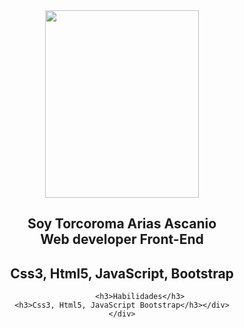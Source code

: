 <!DOCTYPE html>
<html lang="en">
<head>
    <meta charset="UTF-8">
    <meta http-equiv="X-UA-Compatible" content="IE=edge">
    <meta name="viewport" content="width=device-width, initial-scale=1.0">
  
</head>
<body>
      <div   align="center" >
    <img align="center" src="https://user-images.githubusercontent.com/52021560/234172631-55a8e9a5-198f-49ba-b2f5-f21e5f159cf3.png" width="70%"   height="300vh" >
      <h2  align="center">Soy Torcoroma Arias Ascanio <br/> Web developer Front-End</h2>
                <h2  align="center">Css3,  Html5,  JavaScript,  Bootstrap</h2>
          <div>
                  
            <h3>Habilidades</h3>
    <h3>Css3, Html5, JavaScript Bootstrap</h3></div>
    </div>
  
</body>
</html>

